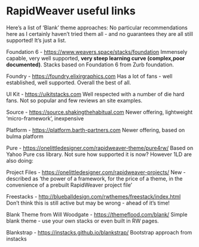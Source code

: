 # RapidWeaver useful links
Here’s a list of ‘Blank’ theme approaches: No particular recommendations here as I certainly haven’t tried them all - and no guarantees they are all still supported! It’s just a list.

Foundation 6 - https://www.weavers.space/stacks/foundation 
Immensely capable, very well supported, **very steep learning curve (complex,poor documented)**. Stacks based on Foundation 6 from Zurb foundation.

Foundry - https://foundry.elixirgraphics.com 
Has a lot of fans - well established, well supported. Overall the best of all.

UI Kit - https://uikitstacks.com 
Well respected with a number of die hard fans. Not so popular and few reviews an site examples.

Source - https://source.shakingthehabitual.com
Newer offering, lightweight ‘micro-framework’, inexpensive

Platform - https://platform.barth-partners.com 
Newer offering, based on bulma platform

Pure - https://onelittledesigner.com/rapidweaver-theme/pure4rw/ 
Based on Yahoo Pure css library. Not sure how supported it is now? However 1LD are also doing:

Project Files - https://onelittledesigner.com/rapidweaver-projects/ 
New - described as ‘the power of a framework, for the price of a theme, in the convenience of a prebuilt RapidWeaver project file’

Freestacks - http://blueballdesign.com/rwthemes/freestack/index.html 
Don’t think this is still active but may be wrong - ahead of it’s time!

Blank Theme from Will Woodgate - https://themeflood.com/blank/ 
Simple blank theme - use your own stacks or even built in RW pages.

Blankstrap - https://instacks.github.io/blankstrap/ 
Bootstrap approach from instacks
